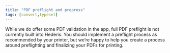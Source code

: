 ```yaml
---
title: "PDF preflight and prepress"
tags: [convert,typeset]
---
```

 
<html><body><section data-type="chapter" class="hsecchapter" data-hederis-type="hsecchapter" id="pdf-preflight" data-pi-attrs="id: pdf-preflight; data-tags: convert,typeset;" role="doc-chapter" data-tags="convert,typeset" data-author-name=" " data-book-title=" " title="PDF preflight and prepress"><p class="hblkp" data-hederis-type="hblkp" id="pTRmcNQeI">While we do offer some PDF validation in the app, full PDF preflight is not currently built into Hederis. You should implement a preflight process as recommended by your printer, but we&#8217;re happy to help you create a process around preflighting and finalizing your PDFs for printing.</p></section></body></html>
